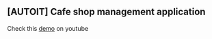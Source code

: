 ## [AUTOIT] Cafe shop management application


Check this [demo](https://www.youtube.com/watch?v=ejqGkKguJYs) on youtube
